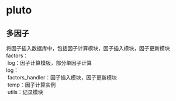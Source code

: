 # pluto
## 多因子
将因子插入数据库中，包括因子计算模块，因子插入模块，因子更新模块<br>
factors：<br>
  log：因子计算模板，部分单因子计算<br>
log：<br>
  factors_handler：因子插入模块，因子更新模块<br>
  temp：因子计算实例<br>
  utils：记录模块<br>
